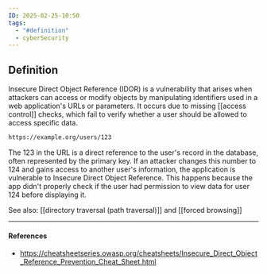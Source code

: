 ```yaml
---
ID: 2025-02-25-10:50
tags:
  - "#definition"
  - cyberSecurity
---
```

## Definition

Insecure Direct Object Reference (IDOR) is a vulnerability that arises when attackers can access or modify objects by manipulating identifiers used in a web application's URLs or parameters. It occurs due to missing [[access control]] checks, which fail to verify whether a user should be allowed to access specific data.

```txt
https://example.org/users/123
```

The 123 in the URL is a direct reference to the user's record in the database, often represented by the primary key. If an attacker changes this number to 124 and gains access to another user's information, the application is vulnerable to Insecure Direct Object Reference. This happens because the app didn't properly check if the user had permission to view data for user 124 before displaying it.

See also: [[directory traversal (path traversal)]] and [[forced browsing]]

---
#### References
- https://cheatsheetseries.owasp.org/cheatsheets/Insecure_Direct_Object_Reference_Prevention_Cheat_Sheet.html